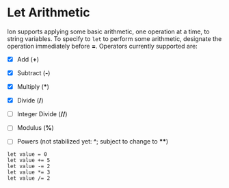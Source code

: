 # Let Arithmetic

Ion supports applying some basic arithmetic, one operation at a time, to string variables. To
specify to `let` to perform some arithmetic, designate the operation immediately before **=**.
Operators currently supported are:

- [x] Add (**+**)
- [x] Subtract (**-**)
- [x] Multiply (**\***)
- [x] Divide (**/**)
- [ ] Integer Divide (**//**)
- [ ] Modulus (**%**)
- [ ] Powers (not stabilized yet: **^**; subject to change to **\*\***)


```ion
let value = 0
let value += 5
let value -= 2
let value *= 3
let value /= 2
```

